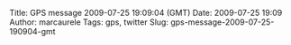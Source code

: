 Title: GPS message 2009-07-25 19:09:04 (GMT)
Date: 2009-07-25 19:09
Author: marcaurele
Tags: gps, twitter
Slug: gps-message-2009-07-25-190904-gmt

<!--break-->

<div class="gmap" id="gmap_20090725_120904">
</div>


